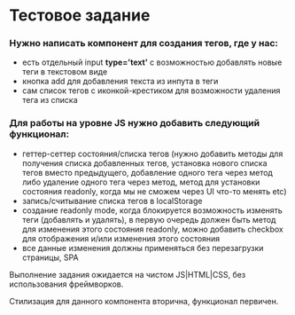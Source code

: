 # Тестовое задание
							
### Нужно написать компонент для создания тегов, где у нас:
* есть отдельный input **type='text'** с возможностью добавлять новые теги в текстовом виде
* кнопка add для добавления текста из инпута в теги
* сам список тегов с иконкой-крестиком для возможности удаления тега из списка
							
### Для работы на уровне JS нужно добавить следующий функционал:
* геттер-сеттер состояния/списка тегов (нужно добавить методы для получения списка добавленных тегов, установка нового списка тегов вместо предыдущего, добавление одного тега через метод либо удаление одного тега через метод, метод для установки состояния readonly, когда мы не сможем через UI что-то менять etc)
* запись/считывание списка тегов в localStorage
* создание readonly mode, когда блокируется возможность изменять теги (добавлять и удалять), в первую очередь должен быть метод для изменения этого состояния readonly, можно добавить checkbox для отображения и/или изменения этого состояния
* все данные изменения должны применяться без перезагрузки страницы, SPA	
					
Выполнение задания ожидается на чистом JS|HTML|CSS, без использования фреймворков.

Стилизация для данного компонента вторична, функционал первичен.
